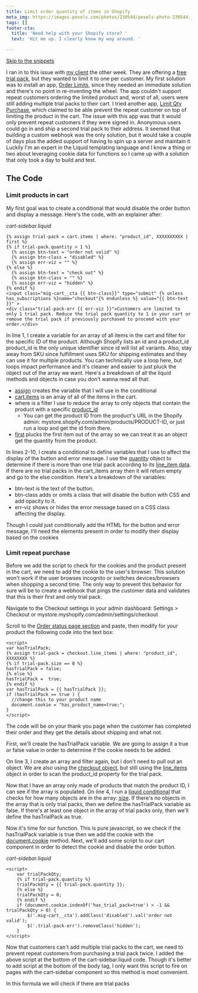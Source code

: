 ```yaml
---
title: Limit order quantity of items in Shopify
meta_img: https://images.pexels.com/photos/230544/pexels-photo-230544.jpeg?auto=compress&cs=tinysrgb&dpr=2&h=750&w=1260
tags: []
footer-cta:
  title: 'Need help with your Shopify store? '
  text: 'Hit me up. I clearly know my way around. '

---
```

[Skip to the snippets](#shopify-code-section)

I ran in to this issue with [my client](https://mikunafoods.com/) the other week. They are offering a [free trial pack](https://mikunafoods.com/), but they wanted to limit it to one per customer. My first solution was to install an app, [Order Limits](https://apps.shopify.com/order-limits-minmaxify), since they needed an immediate solution and there's no point in re-inventing the wheel. The app couldn't support repeat customers ordering the limited product and, worst of all, users were still adding multiple trial packs to their cart. I tried another app, [Limit Qty Purchase](https://apps.shopify.com/purchase-limit), which claimed to be able prevent the repeat customer on top of limiting the product in the cart. The issue with this app was that it would only prevent repeat customers if they were signed in. Anonymous users could go in and ship a second trial pack to their address. It seemed that building a custom webhook was the only solution, but it would take a couple of days plus the added support of having to spin up a server and maintain it  Luckily I'm an expert in the Liquid templating language and I know a thing or two about leveraging cookie data for functions so I came up with a solution that only took a day to build and test.

<h2 id="shopify-code-section">The Code</h2>

### Limit products in cart

My first goal was to create a conditional that would disable the order button and display a message. Here's the code, with an explainer after:

_cart-sidebar.liquid_

    {% assign trial-pack = cart.items | where: "product_id", XXXXXXXXXX | first %}
    {% if trial-pack.quantity > 1 %}
      {% assign btn-text = "order not valid" %}
      {% assign btn-class = "disabled" %}
      {% assign err-viz = "" %}
    {% else %}
      {% assign btn-text = "check out" %}
      {% assign btn-class = "" %}
      {% assign err-viz = "hidden" %}
    {% endif %}
    <input class="mig-cart__cta {{ btn-class}}" type="submit" {% unless has_subscriptions %}name="checkout"{% endunless %} value="{{ btn-text }}" >
    <div class="trial-pack-err {{ err-viz }}">Customers are limited to only 1 trial pack. Reduce the trial pack quantity to 1 in your cart or remove the trial pack if previously purchased to proceed with your order.</div>

In line 1, I create a variable for an array of all items in the cart and filter for the specific ID of the product. Although Shopify lists an id and a product_id product_id is the only unique identifier since id will list all variants. Also, stay away from SKU since fulfillment uses SKU for shipping estimates and they can use it for multiple products. You can technically use a loop here, but loops impact performance and it's cleaner and easier to just pluck the object out of the array we want. Here's a breakdown of all the liquid methods and objects in case you don't wanna read all that:

* [assign](https://shopify.github.io/liquid/tags/variable/) creates the variable that I will use in the conditional
* [cart.items](https://shopify.dev/api/liquid/objects/cart#cart-items) is an array of all of the items in the cart.
* where is a filter I use to reduce the array to only objects that contain the product with a specific [product_id](https://shopify.dev/api/liquid/objects/line_item#line_item-product_id)
  * You can get the product ID from the product's URL in the Shopify admin: mystore.shopify.com/admin/products/PRODUCT-ID, or just run a loop and get the id from there.
* [first](https://shopify.github.io/liquid/filters/first/) plucks the first item out of the array so we can treat it as an object get the quantity from the product.

In lines 2-10, I create a conditional to define variables that I use to affect the display of the button and error message. I use the [quantity](https://shopify.dev/api/liquid/objects/line_item#line_item-quantity) object to determine if there is more than one trial pack according to its [line_item data](https://shopify.dev/api/liquid/objects/line_item). If there are no trial packs in the cart_items array then it will return empty and go to the else condition. Here's a breakdown of the variables:

* btn-text is the text of the button.
* btn-class adds or omits a class that will disable the button with CSS and add opacity to it.
* err-viz shows or hides the error message based on a CSS class affecting the display.

Though I could just conditionally add the HTML for the button and error message, I'll need the elements present in order to modify their display based on the cookies

### Limit repeat purchase

Before we add the script to check for the cookies and the product present in the cart, we need to add the cookie to the user's browser. This solution won't work if the user browses incognito or switches devices/browsers when shopping a second time. The only way to prevent this behavior for sure will be to create a webhook that pings the customer data and validates that this is their first and only trial pack. 

Navigate to the Checkout settings in your admin dashboard: Settings > Checkout or mystore.myshopify.com/admin/settings/checkout

Scroll to the [Order status page section](https://help.shopify.com/en/manual/orders/status-tracking) and paste, then modify for your product the following code into the text box: 

    <script>
    var hasTrialPack;
    {% assign trial-pack = checkout.line_items | where: "product_id", XXXXXXXX %}
    {% if trial-pack.size == 0 %}
    hasTrialPack = false;
    {% else %} 
	hasTrialPack =  true;
    {% endif %}
    var hasTrialPack = {{ hasTrialPack }};
    if (hasTrialPack == true ) {
      //change this to your product name
      document.cookie = "has_product_name=true;";  
    }
    </script>

The code will be on your thank you page when the customer has completed their order and they get the details about shipping and what not.

First, we'll create the hasTrialPack variable. We are going to assign it a true or false value in order to determine if the cookie needs to be added. 

On line 3, I create an array and filter again, but I don't need to pull out an object. We are also using the [checkout object](https://shopify.dev/api/liquid/objects/checkout), but still using the [line\_items](https://shopify.dev/api/liquid/objects/line_item) object in order to scan the product\_id property for the trial pack. 

Now that I have an array only made of products that match the product ID, I can see if the array is populated. On line 4, I run a [liquid conditional](https://shopify.github.io/liquid/basics/truthy-and-falsy/) that checks for how many objects are in the array: [size](https://shopify.github.io/liquid/filters/size/). If there's no objects in the array that is only trial packs, then we define the hasTrialPack variable as false. If there's at least one object in the array of trial packs only, then we'll define the hasTrialPack as true. 

Now it's time for our function. This is pure javascript, so we check if the hasTrialPack variable is true then we add the cookie with the [document.cookie](https://www.w3schools.com/js/js_cookies.asp) method. Next, we'll add some script to our cart component in order to detect the cookie and disable the order button. 


_cart-sidebar.liquid_

    <script>
        var trialPackQty; 
        {% if trial-pack.quantity %}
        trialPackQty = {{ trial-pack.quantity }};
        {% else %}
        trialPackQty = 0;
        {% endif %} 
        if (document.cookie.indexOf('has_trial_pack=true') > -1 && trialPackQty > 0) {
            $('.mig-cart__cta').addClass('disabled').val('order not valid');
            $('.trial-pack-err').removeClass('hidden');
        } 
    </script>

Now that customers can't add multiple trial packs to the cart, we need to prevent repeat customers from purchasing a trial pack twice. I added the above script at the bottom of the cart-sidebar.liquid code. Though it's better to add script at the bottom of the body tag, I only want this script to fire on pages with the cart-sidebar component so this method is most convenient. 

In this formula we will check if there are trial packs